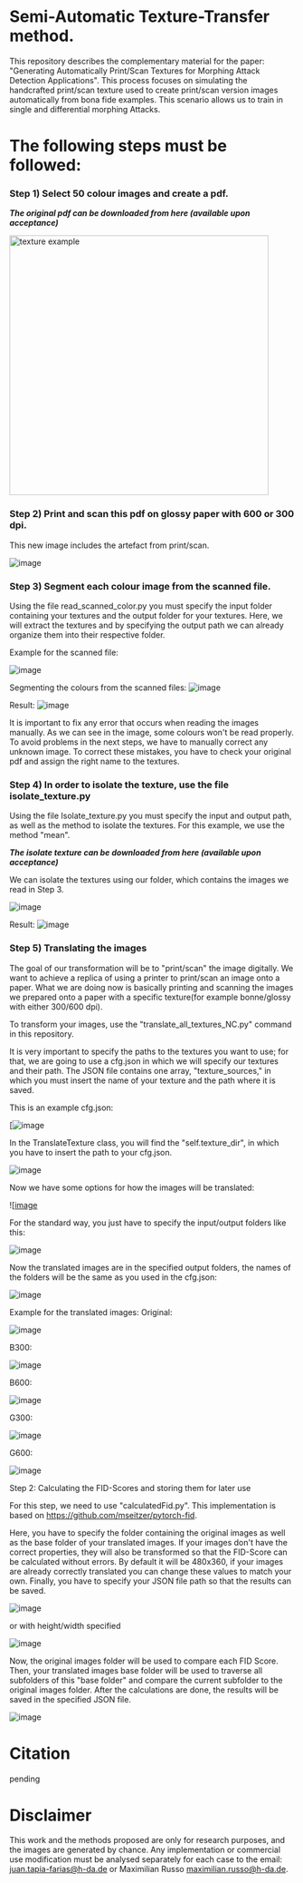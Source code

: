 # Semi-Automatic Texture-Transfer method.
This repository describes the complementary material for the paper: "Generating Automatically Print/Scan Textures for Morphing Attack Detection Applications". This process focuses on simulating the handcrafted print/scan texture used to create print/scan version images automatically from bona fide examples.
This scenario allows us to train in single and differential morphing Attacks.

# The following steps must be followed:

### Step 1) Select 50 colour images and create a pdf.

*****The original pdf can be downloaded from here (available upon acceptance)*****

<img width="458" alt="texture example" src="https://github.com/jedota/texture-ps-hda/assets/45126159/51992695-5ca3-4d0c-a026-563fddad3e57">


### Step 2) Print and scan this pdf on glossy paper with 600 or 300 dpi. 
This new image includes the artefact from print/scan.

![image](https://github.com/jedota/texture-ps-hda/assets/171809025/15140247-ea72-4047-a94f-a3f70a20c084)


### Step 3) Segment each colour image from the scanned file.
Using the file read_scanned_color.py you must specify the input folder containing your textures and the output folder for your textures.
Here, we will extract the textures and by specifying the output path we can already organize them into their respective folder.

Example for the scanned file:


![image](https://github.com/jedota/texture-ps-hda/assets/171809025/b6ca9090-8474-4689-8ed7-fe7558a2b1c0)

Segmenting the colours from the scanned files:
![image](https://github.com/jedota/texture-ps-hda/assets/171809025/fc79a9b2-0763-4c39-b2fc-fa88cb10bc05)

Result:
![image](https://github.com/jedota/texture-ps-hda/assets/171809025/c40c1588-4fbc-4bfc-b96a-f4188c1b9213)

It is important to fix any error that occurs when reading the images manually. As we can see in the image, some colours won't be read properly. 
To avoid problems in the next steps, we have to manually correct any unknown image. To correct these mistakes, you have to check your original pdf
and assign the right name to the textures.



### Step 4) In order to isolate the texture, use the file isolate_texture.py

Using the file Isolate_texture.py you must specify the input and output path, as well as the method to isolate the textures. 
For this example, we use the method "mean".

*****The isolate texture can be downloaded from here (available upon acceptance)*****


We can isolate the textures using our folder, which contains the images we read in Step 3.

![image](https://github.com/jedota/texture-ps-hda/assets/171809025/04d525c2-b1e8-4410-aa50-7ebc0a87aad3)

Result:
![image](https://github.com/jedota/texture-ps-hda/assets/171809025/143a8809-b2b6-46be-81ee-871405882595)

### Step 5) Translating the images

The goal of our transformation will be to "print/scan" the image digitally. We want to achieve a replica of using a printer to print/scan an image onto a paper.
What we are doing now is basically printing and scanning the images we prepared onto a paper with a specific texture(for example bonne/glossy with either 300/600 dpi).

To transform your images, use the "translate_all_textures_NC.py" command in this repository.

It is very important to specify the paths to the textures you want to use; for that, we are going to use a cfg.json in which we will specify our textures and their path. 
The JSON file contains one array, "texture_sources," in which you must insert the name of your texture and the path where it is saved. 


This is an example cfg.json:
 
[![image](https://github.com/jedota/texture-ps-hda/assets/171809025/35560a6f-4906-4b18-9bfd-220024d034d5)

In the TranslateTexture class, you will find the "self.texture_dir", in which you have to insert the path to your cfg.json.


![image](https://github.com/jedota/texture-ps-hda/assets/171809025/98434cc4-75ea-45a8-b952-c1dc808adc96)



Now we have some options for how the images will be translated:


![[image](https://github.com/jedota/texture-ps-hda/assets/171809025/1dace6ca-cf4c-4d6d-a1cd-0b2b06f1ebd4)



For the standard way, you just have to specify the input/output folders like this:

![image](https://github.com/jedota/texture-ps-hda/assets/171809025/4cb70018-e815-4d5c-8646-ae13d4b8e116)

Now the translated images are in the specified output folders, the names of the folders will be the same as you used in the cfg.json:

![image](https://github.com/jedota/texture-ps-hda/assets/171809025/63462389-e2c6-4e22-afab-c5a925ea886c)


Example for the translated images:
Original: 


![image](https://github.com/jedota/texture-ps-hda/assets/171809025/7f6ea931-0965-4ed4-92db-0075afa845d8)


B300:

![image](https://github.com/jedota/texture-ps-hda/assets/171809025/cb66a698-40fd-46e8-8a95-80ccea0f9e37)

B600:

![image](https://github.com/jedota/texture-ps-hda/assets/171809025/ff3d157b-c073-4ae4-a33d-04b0841569de)


G300:

![image](https://github.com/jedota/texture-ps-hda/assets/171809025/9918ad86-e8fb-433b-afa4-011cd5cd38ac)


G600:

![image](https://github.com/jedota/texture-ps-hda/assets/171809025/7b28489a-d138-4371-92b4-5b15d4f200fd)


Step 2: Calculating the FID-Scores and storing them for later use

For this step, we need to use "calculatedFid.py". 
This implementation is based on https://github.com/mseitzer/pytorch-fid.

Here, you have to specify the folder containing the original images as well as the base folder of your translated images. If your images don't have the correct properties, they will also be transformed
so that the FID-Score can be calculated without errors. By default it will be 480x360, if your images are already correctly translated you can change these values to match your own. Finally, you have to specify your JSON file path so that the results can be saved.

![image](https://github.com/jedota/texture-ps-hda/assets/171809025/485c8245-2052-4ef1-b3bd-25370d2df15a)

or with height/width specified

![image](https://github.com/jedota/texture-ps-hda/assets/171809025/b24f36b9-2be1-4046-9e3d-baefae773b53)



Now, the original images folder will be used to compare each FID Score. Then, your translated images base folder will be used to traverse all subfolders of this "base folder" and compare the current subfolder to the original images folder. After the calculations are done, the results will be saved in the specified JSON file.

![image](https://github.com/jedota/texture-ps-hda/assets/171809025/79d67cb6-03a8-4df8-b229-6537f8af3d54)

# Citation
pending

# Disclaimer
This work and the methods proposed are only for research purposes, and the images are generated by chance. Any implementation or commercial use modification must be analysed separately for each case to the email: juan.tapia-farias@h-da.de or Maximilian Russo maximilian.russo@h-da.de.
